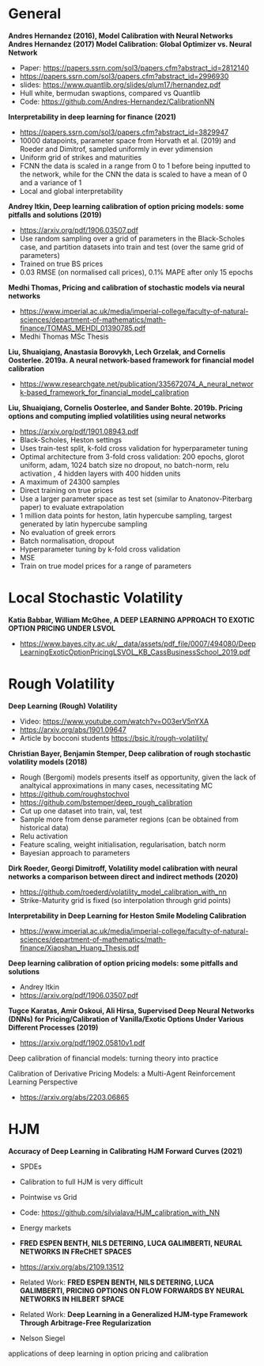# General

**Andres Hernandez (2016), Model Calibration with Neural Networks**
**Andres Hernandez (2017) Model Calibration: Global Optimizer vs. Neural Network**

+ Paper: https://papers.ssrn.com/sol3/papers.cfm?abstract_id=2812140
+ https://papers.ssrn.com/sol3/papers.cfm?abstract_id=2996930
+ slides: https://www.quantlib.org/slides/qlum17/hernandez.pdf
+ Hull white, bermudan swaptions, compared vs Quantlib
+ Code: https://github.com/Andres-Hernandez/CalibrationNN

**Interpretability in deep learning for finance (2021)**

+ https://papers.ssrn.com/sol3/papers.cfm?abstract_id=3829947
+ 10000 datapoints, parameter space from Horvath et al. (2019) and Roeder and Dimitrof, sampled uniformly in ever ydimension
+ Uniform grid of strikes and maturities
+ FCNN the data is scaled in a range from 0 to 1 before being inputted to the network, while
for the CNN the data is scaled to have a mean of 0 and a variance of 1
+ Local and global interpretability

**Andrey Itkin, Deep learning calibration of option pricing models: some pitfalls and solutions (2019)**
+ https://arxiv.org/pdf/1906.03507.pdf
+ Use random sampling over a grid of parameters in the Black-Scholes case, and partition datasets into train and test (over the same grid of parameters)
+ Trained on true BS prices
+ 0.03 RMSE (on normalised call prices), 0.1% MAPE after only 15 epochs

**Medhi Thomas, Pricing and calibration of stochastic models via neural networks**
+ https://www.imperial.ac.uk/media/imperial-college/faculty-of-natural-sciences/department-of-mathematics/math-finance/TOMAS_MEHDI_01390785.pdf
+ Medhi Thomas MSc Thesis


**Liu, Shuaiqiang, Anastasia Borovykh, Lech Grzelak, and Cornelis Oosterlee. 2019a. A neural network-based framework for financial model calibration**
+ https://www.researchgate.net/publication/335672074_A_neural_network-based_framework_for_financial_model_calibration
  
**Liu, Shuaiqiang, Cornelis Oosterlee, and Sander Bohte. 2019b. Pricing options and computing implied volatilities using neural networks** 

+ https://arxiv.org/pdf/1901.08943.pdf
+ Black-Scholes, Heston settings
+ Uses train-test split, k-fold cross validation for hyperparameter tuning
+ Optimal architecture from 3-fold cross validation: 200 epochs, glorot uniform, adam, 1024 batch size no dropout, no batch-norm, relu activation , 4 hidden layers with 400 hidden units
+ A maximum of 24300 samples
+ Direct training on true prices
+ Use a larger parameter space as test set (similar to Anatonov-Piterbarg paper) to evaluate extrapolation
+ 1 million data points for heston, latin hypercube sampling, targest generated by latin hypercube sampling 
+ No evaluation of greek errors
+  Batch normalisation, dropout
+ Hyperparameter tuning by k-fold cross validation
+ MSE
+ Train on true model prices for a range of parameters


# Local Stochastic Volatility


**Katia Babbar, William McGhee, A DEEP LEARNING APPROACH TO EXOTIC OPTION PRICING UNDER LSVOL**

+ https://www.bayes.city.ac.uk/__data/assets/pdf_file/0007/494080/DeepLearningExoticOptionPricingLSVOL_KB_CassBusinessSchool_2019.pdf



# Rough Volatility

**Deep Learning (Rough) Volatility**

+ Video: https://www.youtube.com/watch?v=O03erV5nYXA
+ https://arxiv.org/abs/1901.09647
+ Article by bocconi students https://bsic.it/rough-volatility/


**Christian Bayer, Benjamin Stemper, Deep calibration of rough stochastic volatility models (2018)**

+ Rough (Bergomi) models presents itself as opportunity, given the lack of analtyical approximations in many cases, necessitating MC
+ https://github.com/roughstochvol
+ https://github.com/bstemper/deep_rough_calibration  
+ Cut up one dataset into train, val, test
+ Sample more from dense parameter regions (can be obtained from historical data)
+ Relu activation
+ Feature scaling,  weight initialisation, regularisation, batch norm
+ Bayesian approach to parameters

**Dirk Roeder, Georgi Dimitroff, Volatility model calibration with neural networks a comparison between direct and indirect methods (2020)**

+ https://github.com/roederd/volatility_model_calibration_with_nn
+ Strike-Maturity grid is fixed (so interpolation through grid points)


**Interpretability in Deep Learning for Heston Smile Modeling Calibration**
+ https://www.imperial.ac.uk/media/imperial-college/faculty-of-natural-sciences/department-of-mathematics/math-finance/Xiaoshan_Huang_Thesis.pdf

**Deep learning calibration of option pricing models: some pitfalls and solutions**

+ Andrey Itkin
+ https://arxiv.org/pdf/1906.03507.pdf


**Tugce Karatas, Amir Oskoui, Ali Hirsa, Supervised Deep Neural Networks (DNNs) for Pricing/Calibration of Vanilla/Exotic Options Under Various Different Processes (2019)**

+ https://arxiv.org/pdf/1902.05810v1.pdf

Deep calibration of financial models: turning theory into practice

Calibration of Derivative Pricing Models: a Multi-Agent Reinforcement Learning Perspective
+ https://arxiv.org/abs/2203.06865


# HJM

**Accuracy of Deep Learning in Calibrating HJM Forward Curves (2021)**

+ SPDEs
+ Calibration to full HJM is very difficult
+ Pointwise vs Grid
+ Code: https://github.com/silvialava/HJM_calibration_with_NN
+ Energy markets
+ **FRED ESPEN BENTH, NILS DETERING, LUCA GALIMBERTI, NEURAL NETWORKS IN FReCHET SPACES**
+ https://arxiv.org/abs/2109.13512
+ Related Work: **FRED ESPEN BENTH, NILS DETERING, LUCA GALIMBERTI, PRICING OPTIONS ON FLOW FORWARDS BY NEURAL NETWORKS IN HILBERT SPACE**

+ Related Work: **Deep Learning in a Generalized HJM-type Framework Through Arbitrage-Free Regularization**
+ Nelson Siegel


applications of deep learning in option pricing and calibration


